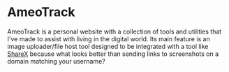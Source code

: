 # AmeoTrack
AmeoTrack is a personal website with a collection of tools and utilities that I've made to assist with living in the digital world.  Its main feature is an image uploader/file host tool designed to be integrated with a tool like [ShareX](https://getsharex.com/) because what looks better than sending links to screenshots on a domain matching your username?